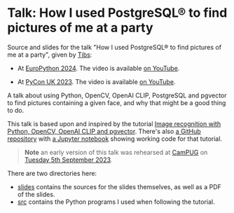 # Talk: How I used PostgreSQL® to find pictures of me at a party

Source and slides for the talk "How I used PostgreSQL® to find pictures of me
at a party", given by [Tibs](https://aiven.io/tibs):

* At [EuroPython 2024](https://ep2024.europython.eu/). The video is available [on
  YouTube](https://www.youtube.com/watch?v=qXiprdhk87g).

* At [PyCon UK 2023](https://2023.pyconuk.org/). The video is available [on
  YouTube](https://www.youtube.com/watch?v=_FqKxKVJGWQ).

A talk about using Python, OpenCV, OpenAI CLIP, PostgreSQL and pgvector to
find pictures containing a given face, and why that might be a good thing to do.

This talk is based upon and inspired by the tutorial [Image recognition with Python, OpenCV, OpenAI CLIP and pgvector](https://aiven.io/developer/find-faces-with-pgvector).
There's also [a GitHub
repository](https://github.com/Aiven-Labs/pgvector-image-recognition) with
[a Jupyter notebook](https://github.com/Aiven-Labs/pgvector-image-recognition/blob/main/main.ipynb)
showing working code for that tutorial.

> **Note** an early version of this talk was rehearsed at [CamPUG](https://www.meetup.com/campug) on [Tuesday
 5th September 2023](https://www.meetup.com/campug/events/295523764/).

There are two directories here:

* [slides](./slides) contains the sources for the slides themselves, as well
  as a PDF of the slides.
* [src](./src) contains the Python programs I used when following the
  tutorial.

